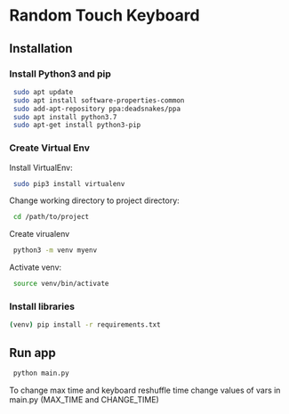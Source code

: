 # Random Touch Keyboard

## Installation

### Install **Python3** and **pip**
   ```bash
    sudo apt update
    sudo apt install software-properties-common
    sudo add-apt-repository ppa:deadsnakes/ppa
    sudo apt install python3.7
    sudo apt-get install python3-pip
   ```

### Create Virtual Env
Install VirtualEnv:
   ```bash
    sudo pip3 install virtualenv 
   ```
Change working directory to project directory:
   ```bash
    cd /path/to/project
   ```

Create virualenv
   ```bash
    python3 -m venv myenv
   ```

Activate venv:
   ```bash
    source venv/bin/activate
   ```
### Install libraries

   ```bash
   (venv) pip install -r requirements.txt
   ```

## Run app

   ```bash
    python main.py
   ```

To change max time and keyboard reshuffle time change values of vars in main.py (MAX_TIME and CHANGE_TIME)
